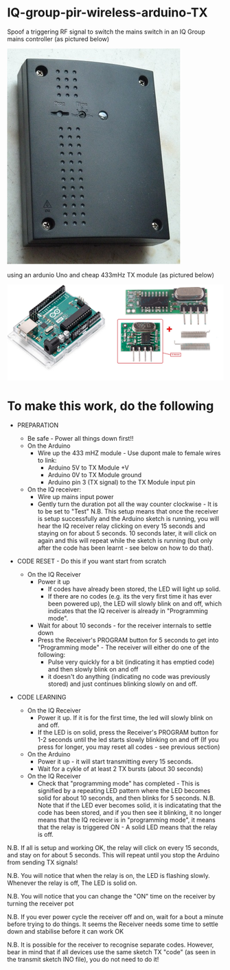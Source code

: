 # IQ-group-pir-wireless-arduino-TX
Spoof a triggering RF signal to switch the mains switch in an IQ Group mains controller (as pictured below)

<img src="images/P1140936.jpg" alt="IQ Group 240V Mains controller"/>

using an ardunio Uno and cheap 433mHz TX module (as pictured below) 

<img src="images/ard.jpg" alt="Ard_tx"/>



# To make this work, do the following 
 - PREPARATION
   - Be safe - Power all things down first!!
   - On the Arduino
     - Wire up the 433 mHZ module - Use dupont male to female wires to link:
       - Arduino 5V  to TX Module +V  
       - Arduino 0V  to TX Module ground  
       - Arduino pin 3 (TX signal) to the TX Module input pin  
   - On the IQ receiver:
     - Wire up mains input power
     - Gently turn the duration pot all the way counter clockwise - It is to be set to "Test"  N.B. This setup means that once the receiver is setup successfully and the Arduino sketch is running, you will hear the IQ receiver relay clicking on every 15 seconds and staying on for about 5 seconds. 10 seconds later, it will click on again and this will repeat while the sketch is running (but only after the code has been learnt - see below on how to do that).  

 - CODE RESET - Do this if you want start from scratch
   - On the IQ Receiver 
     - Power it up
       - If codes have already been stored, the LED will light up solid.
       - If there are no codes (e.g. its the very first time it has ever been powered up), the LED will slowly blink on and off, which indicates that the IQ receiver is already in "Programming mode".
     - Wait for about 10 seconds - for the receiver internals to settle down
     - Press the Receiver's PROGRAM button for 5 seconds to get into "Programming mode" - The receiver will either do one of the following:
       - Pulse very quickly for a bit (indicating it has emptied code) and then slowly blink on and off 
       - it doesn't do anything (indicating no code was previously stored) and just continues blinking slowly on and off. 
                
 - CODE LEARNING
   - On the IQ Receiver 
     - Power it up. If it is for the first time, the led will slowly blink on and off.
     - If the LED is on solid, press the Receiver's PROGRAM button for 1-2 seconds until the led starts slowly blinking on and off (If you press for longer, you may reset all codes - see previous section)
   - On the Arduino
     - Power it up - it will start transmitting every 15 seconds.
     - Wait for a cykle of at least 2 TX bursts (about 30 seconds)
   - On the IQ Receiver
     - Check that "programming mode" has completed - This is signified by a repeating LED pattern where the LED becomes solid for about 10 seconds, and then blinks for 5 seconds.  N.B. Note that if the LED ever becomes solid, it is indicatating that the code has been stored, and if you then see it blinking, it no longer means that the IQ reciever is in "programming mode", it means that the relay is triggered ON - A solid LED means that the relay is off.
       
N.B. If all is setup and working OK, the relay will click on every 15 seconds, and stay on for about 5 seconds. This will repeat until you stop the Arduino from sending TX signals!

N.B. You will notice that when the relay is on, the LED is flashing slowly. Whenever the relay is off, The LED is solid on.

N.B. You will notice that you can change the "ON" time on the receiver by turning the receiver pot 

N.B. If you ever power cycle the receiver off and on, wait for a bout a minute before trying to do things. It seems the Receiver needs some time to settle down and stabilise before it can work OK 

N.B. It is possible for the receiver to recognise separate codes. However, bear in mind that if all devices use the same sketch TX "code" (as seen in the transmit sketch INO file), you do not need to do it!
